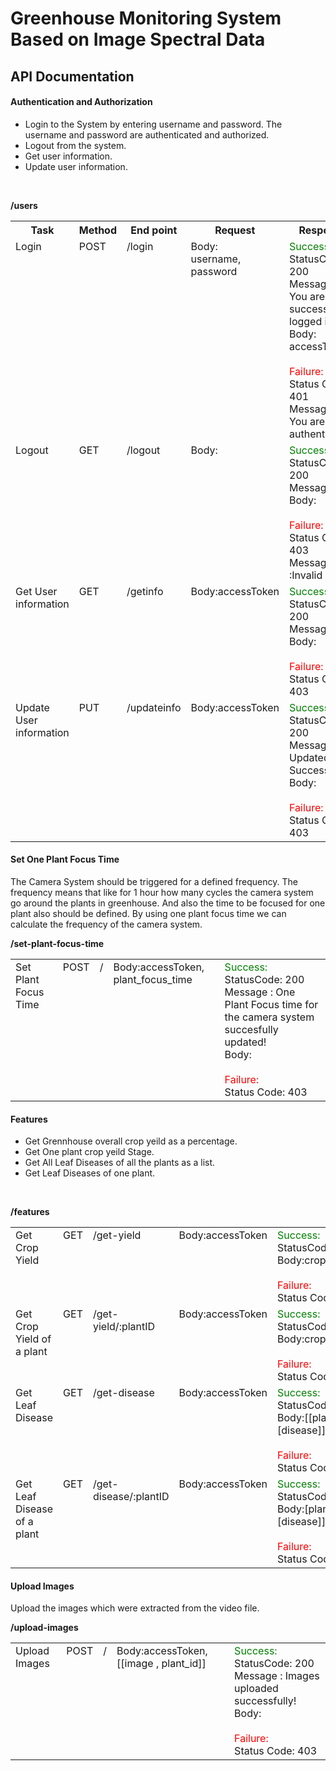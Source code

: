 # Greenhouse Monitoring System Based on Image Spectral Data
## API Documentation
#### Authentication and Authorization
- Login to the System by entering username and password. The username and password are authenticated and authorized.
- Logout from the system.
- Get user information.
- Update user information.
<br>

**/users**
<table>

<tr>
<th>Task</th>
<th>Method</th>
<th>End point</th>
<th>Request</th>
<th>Response</th>
</tr>

<tr>
<td valign="top">Login</td>
<td valign="top">POST</td>
<td valign="top">/login</td>
<td valign="top">Body:<br>username, password</td>
<td valign="top"><span style="color:green">Success:</span><br>StatusCode: 200<br>Message : You are successfully logged in!
<br>Body: accessToken<br>
<br><span style="color:red">Failure:</span><br>Status Code: 401<br>Message : You are not authenticated!
</td>
</tr>

<tr>
<td valign="top">Logout</td>
<td valign="top">GET</td>
<td valign="top">/logout</td>
<td valign="top">Body: </td>
<td valign="top"><span style="color:green">Success:</span><br>StatusCode: 200<br>Message : <br>Body: <br>
<br><span style="color:red">Failure:</span><br>Status Code: 403<br>Message :Invalid inputs</td>
</tr>

<tr>
<td valign="top">Get User information</td>
<td valign="top">GET</td>
<td valign="top">/getinfo</td>
<td valign="top">Body:accessToken</td>
<td valign="top"><span style="color:green">Success:</span><br>StatusCode: 200<br>Message : <br>Body:<br>
<br><span style="color:red">Failure:</span><br>Status Code: 403</td>
</tr>

<tr>
<td valign="top">Update User information</td>
<td valign="top">PUT</td>
<td valign="top">/updateinfo</td>
<td valign="top">Body:accessToken</td>
<td valign="top"><span style="color:green">Success:</span><br>StatusCode: 200<br>Message : Updated Successfully<br>Body:<br>
<br><span style="color:red">Failure:</span><br>Status Code: 403</td>
</tr>

</table>  

#### Set One Plant Focus Time
The Camera System should be triggered for a defined frequency. The frequency means that like for 1 hour how many cycles the camera system go around the plants in greenhouse. And also the time to be focused for one plant also should be defined. By using one plant focus time we can calculate the frequency of the camera system.
<br>

**/set-plant-focus-time**

<table>

<tr>
<td valign="top">Set Plant Focus Time </td>
<td valign="top">POST</td>
<td valign="top">/</td>
<td valign="top">Body:accessToken, plant_focus_time</td>
<td valign="top"><span style="color:green">Success:</span><br>StatusCode: 200<br>Message : One Plant Focus time for the camera system succesfully updated! <br>Body:<br>
<br><span style="color:red">Failure:</span><br>Status Code: 403</td>
</tr>

</table>


#### Features
- Get Grennhouse overall crop yeild as a percentage.
- Get One plant crop yeild Stage.
- Get All Leaf Diseases of all the plants as a list.
- Get Leaf Diseases of one plant.
<br>

**/features**

<table>

<tr>
<td valign="top">Get Crop Yield</td>
<td valign="top">GET</td>
<td valign="top">/get-yield</td>
<td valign="top">Body:accessToken </td>
<td valign="top"><span style="color:green">Success:</span><br>StatusCode: 200 <br>Body:crop_yield% <br>
<br><span style="color:red">Failure:</span><br>Status Code: 403</td>
</tr>
  
<tr>
<td valign="top">Get Crop Yield of a plant</td>
<td valign="top">GET</td>
<td valign="top">/get-yield/:plantID</td>
<td valign="top">Body:accessToken </td>
<td valign="top"><span style="color:green">Success:</span><br>StatusCode: 200 <br>Body:crop_yield_stage<br>
<br><span style="color:red">Failure:</span><br>Status Code: 403</td>
</tr>
  
<tr>
<td valign="top">Get Leaf Disease</td>
<td valign="top">GET</td>
<td valign="top">/get-disease</td>
<td valign="top">Body:accessToken </td>
<td valign="top"><span style="color:green">Success:</span><br>StatusCode: 200 <br>Body:[[plantID, [disease]]] <br>
<br><span style="color:red">Failure:</span><br>Status Code: 403</td>
</tr>
  
<tr>
<td valign="top">Get Leaf Disease of a plant</td>
<td valign="top">GET</td>
<td valign="top">/get-disease/:plantID</td>
<td valign="top">Body:accessToken </td>
<td valign="top"><span style="color:green">Success:</span><br>StatusCode: 200 <br>Body:[plantID, [disease]] <br>
<br><span style="color:red">Failure:</span><br>Status Code: 403</td>
</tr>

</table>


#### Upload Images
Upload the images which were extracted from the video file.
<br>

**/upload-images**

<table>

<tr>
<td valign="top">Upload Images</td>
<td valign="top">POST</td>
<td valign="top">/</td>
<td valign="top">Body:accessToken, [[image , plant_id]]</td>
<td valign="top"><span style="color:green">Success:</span><br>StatusCode: 200<br>Message : Images uploaded successfully! <br>Body:<br>
<br><span style="color:red">Failure:</span><br>Status Code: 403</td>
</tr>

</table>

